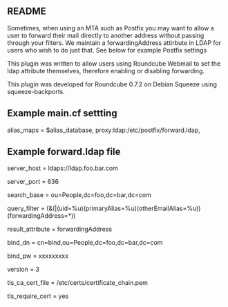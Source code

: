 README
------

Sometimes, when using an MTA such as Postfix you may want to allow a user to
forward their mail directly to another address without passing through your
filters. We maintain a forwardingAddress attirbute in LDAP for users who
wish to do just that. See below for example Postfix settings

This plugin was written to allow users using Roundcube Webmail to set the
ldap attribute themselves, therefore enabling or disabling forwarding.

This plugin was developed for Roundcube 0.7.2 on Debian Squeeze using
squeeze-backports.



Example main.cf settting
------------------------

alias_maps = $alias_database,
	proxy:ldap:/etc/postfix/forward.ldap,



Example forward.ldap file 
-------------------------

server_host         = ldaps://ldap.foo.bar.com

server_port         = 636

search_base         = ou=People,dc=foo,dc=bar,dc=com

query_filter        = (&(|(uid=%u)(primaryAlias=%u)(otherEmailAlias=%u))(forwardingAddress=*))

result_attribute    = forwardingAddress

bind_dn             = cn=bind,ou=People,dc=foo,dc=bar,dc=com

bind_pw             = xxxxxxxxx

version             = 3

tls_ca_cert_file    = /etc/certs/certificate_chain.pem

tls_require_cert    = yes

